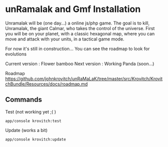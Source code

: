 unRamalak and Gmf Installation
========================

Unramalak will be (one day...) a online js/php game. The goal is to kill, Unramalak, the giant Calmar, who takes the control of the universe.
First you will be on your planet, with a classic hexagonal map, where you can move and attack with your units, in a tactical game mode.

For now it's still in construction... You can see the roadmap to look for evolutions

Current version : Flower bamboo
Next version : Working Panda (soon...)

Roadmap
<https://github.com/johnkrovitch/unRaMaLaK/tree/master/src/Krovitch/KrovitchBundle/Resources/docs/roadmap.md>


Commands
--------------------------------

Test (not working yet ;( )

    app/console krovitch:test

Update (works a bit)

    app/console krovitch:update